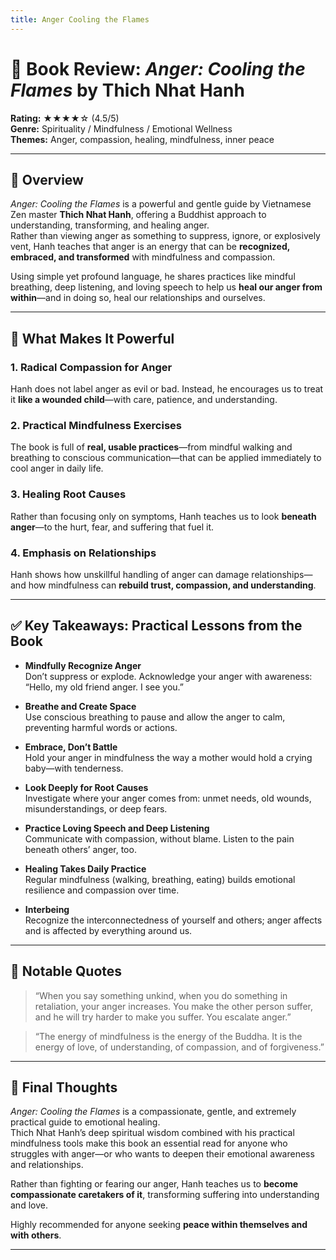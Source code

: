 ```yaml
---
title: Anger Cooling the Flames
---
```


# 📘 Book Review: *Anger: Cooling the Flames* by Thich Nhat Hanh

**Rating:** ★★★★☆ (4.5/5)  
**Genre:** Spirituality / Mindfulness / Emotional Wellness  
**Themes:** Anger, compassion, healing, mindfulness, inner peace  

---

## 📝 Overview

*Anger: Cooling the Flames* is a powerful and gentle guide by Vietnamese Zen master **Thich Nhat Hanh**, offering a Buddhist approach to understanding, transforming, and healing anger.  
Rather than viewing anger as something to suppress, ignore, or explosively vent, Hanh teaches that anger is an energy that can be **recognized, embraced, and transformed** with mindfulness and compassion.

Using simple yet profound language, he shares practices like mindful breathing, deep listening, and loving speech to help us **heal our anger from within**—and in doing so, heal our relationships and ourselves.

---

## 🌟 What Makes It Powerful

### 1. Radical Compassion for Anger 
Hanh does not label anger as evil or bad. Instead, he encourages us to treat it **like a wounded child**—with care, patience, and understanding.

### 2. Practical Mindfulness Exercises 
The book is full of **real, usable practices**—from mindful walking and breathing to conscious communication—that can be applied immediately to cool anger in daily life.

### 3. Healing Root Causes 
Rather than focusing only on symptoms, Hanh teaches us to look **beneath anger**—to the hurt, fear, and suffering that fuel it.

### 4. Emphasis on Relationships 
Hanh shows how unskillful handling of anger can damage relationships—and how mindfulness can **rebuild trust, compassion, and understanding**.

---

## ✅ Key Takeaways: Practical Lessons from the Book

- **Mindfully Recognize Anger**  
  Don’t suppress or explode. Acknowledge your anger with awareness: “Hello, my old friend anger. I see you.”

- **Breathe and Create Space**  
  Use conscious breathing to pause and allow the anger to calm, preventing harmful words or actions.

- **Embrace, Don’t Battle**  
  Hold your anger in mindfulness the way a mother would hold a crying baby—with tenderness.

- **Look Deeply for Root Causes**  
  Investigate where your anger comes from: unmet needs, old wounds, misunderstandings, or deep fears.

- **Practice Loving Speech and Deep Listening**  
  Communicate with compassion, without blame. Listen to the pain beneath others’ anger, too.

- **Healing Takes Daily Practice**  
  Regular mindfulness (walking, breathing, eating) builds emotional resilience and compassion over time.

- **Interbeing**  
  Recognize the interconnectedness of yourself and others; anger affects and is affected by everything around us.

---

## 💬 Notable Quotes

> “When you say something unkind, when you do something in retaliation, your anger increases. You make the other person suffer, and he will try harder to make you suffer. You escalate anger.”

> “The energy of mindfulness is the energy of the Buddha. It is the energy of love, of understanding, of compassion, and of forgiveness.”

---

## 🧠 Final Thoughts

*Anger: Cooling the Flames* is a compassionate, gentle, and extremely practical guide to emotional healing.  
Thich Nhat Hanh’s deep spiritual wisdom combined with his practical mindfulness tools make this book an essential read for anyone who struggles with anger—or who wants to deepen their emotional awareness and relationships.

Rather than fighting or fearing our anger, Hanh teaches us to **become compassionate caretakers of it**, transforming suffering into understanding and love.

Highly recommended for anyone seeking **peace within themselves and with others**.

---

